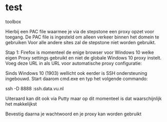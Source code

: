 # test
toolbox

Hierbij een PAC file waarmee je via de stepstone een proxy opzet voor toegang. De PAC file is ingesteld om alleen verkeer binnen het domein te gebruiken
Voor alle andere sites zal de stepstone niet worden gebruikt.

Stap 1:
Firefox is momenteel de enige browser voor Windows 10 welke eigen Proxy settings gebruikt en niet de globale Windows 10 proxy instelt. 
Voeg deze URL in als URL voor automatische proxy configuratie:


Sinds Windows 10 (1903) wellicht ook eerder is SSH ondersteuning ingebouwd. Start daarom cmd.exe en typ het volgende commando:

ssh -D 8888 <vunetID>:ssh.data.vu.nl

Uiteraard kan dit ook via Putty maar op dit momenteel is dat waarschijnlijk het makkelijkst

Bevestig daarna je wachtwoord en je proxy kan worden gebruikt
